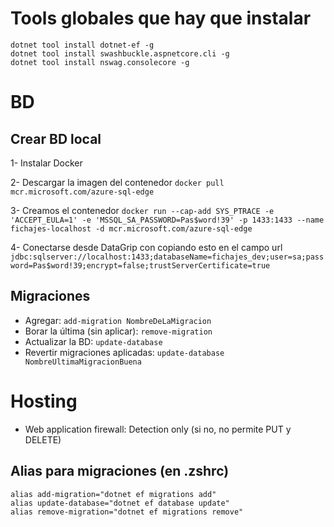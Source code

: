 # Tools globales que hay que instalar

```
dotnet tool install dotnet-ef -g
dotnet tool install swashbuckle.aspnetcore.cli -g
dotnet tool install nswag.consolecore -g
```

# BD

## Crear BD local

1- Instalar Docker

2- Descargar la imagen del contenedor
`docker pull mcr.microsoft.com/azure-sql-edge`

3- Creamos el contenedor
`docker run --cap-add SYS_PTRACE -e 'ACCEPT_EULA=1' -e 'MSSQL_SA_PASSWORD=Pas$word!39' -p 1433:1433 --name fichajes-localhost -d mcr.microsoft.com/azure-sql-edge`

4- Conectarse desde DataGrip con copiando esto en el campo url
`jdbc:sqlserver://localhost:1433;databaseName=fichajes_dev;user=sa;password=Pas$word!39;encrypt=false;trustServerCertificate=true`


## Migraciones

- Agregar: `add-migration NombreDeLaMigracion`
- Borar la última (sin aplicar): `remove-migration`
- Actualizar la BD: `update-database`
- Revertir migraciones aplicadas: `update-database NombreUltimaMigracionBuena`

# Hosting

- Web application firewall: Detection only (si no, no permite PUT y DELETE)

## Alias para migraciones (en .zshrc)

```
alias add-migration="dotnet ef migrations add"
alias update-database="dotnet ef database update"
alias remove-migration="dotnet ef migrations remove"
```